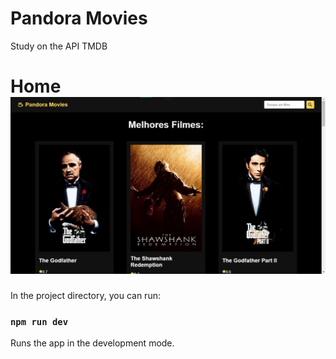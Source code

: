 # Pandora Movies
Study on the API TMDB

<h1>
Home
<img src="src/assets/img1.jpg"/>
</h1>

In the project directory, you can run:

### `npm run dev`

Runs the app in the development mode.